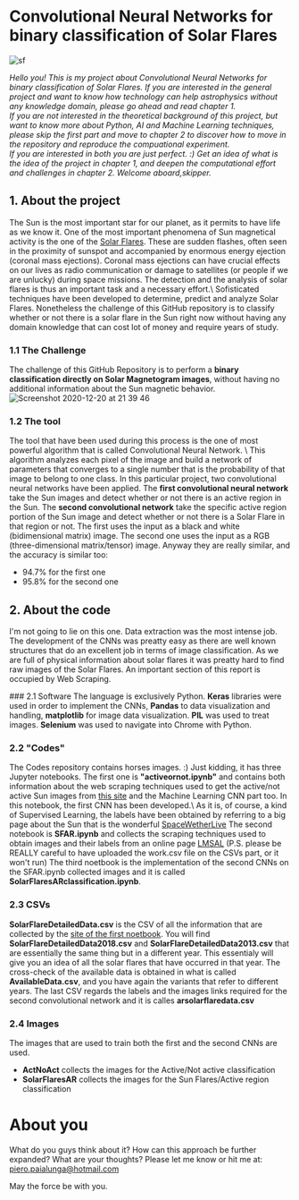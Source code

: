 # Convolutional Neural Networks for binary classification of Solar Flares
![sf](https://user-images.githubusercontent.com/55837093/102723811-1b7fe580-430b-11eb-96ce-11be02606321.jpg)



_Hello you! This is my project about Convolutional Neural Networks for binary classification of Solar Flares. If you are interested in the general project and want to know how technology can help astrophysics without any knowledge domain, please go ahead and read chapter 1.\
If you are not interested in the theoretical background of this project, but want to know more about Python, AI and Machine Learning techniques, please skip the first part and move to chapter 2 to discover how to move in the repository and reproduce the compuational experiment.\
If you are interested in both you are just perfect. :) Get an idea of what is the idea of the project in chapter 1, and deepen the computational effort and challenges in chapter 2. 
Welcome aboard,skipper._ 

## 1. About the project

The Sun is the most important star for our planet, as it permits to have life as we know it. One of the most important phenomena of Sun magnetical activity is the one of the  [Solar Flares](https://en.wikipedia.org/wiki/Solar_flare). These are sudden flashes, often seen in the proximity of sunspot and accompanied by enormous energy ejection (coronal mass ejections). Coronal mass ejections can have crucial effects on our lives as radio communication or damage to satellites (or people if we are unlucky) during space missions. The detection and the analysis of solar flares is thus an important task and a necessary effort.\\
Sofisticated techniques have been developed to determine, predict and analyze Solar Flares. Nonetheless the challenge of this GitHub repository is to classify whether or not there is a solar flare in the Sun right now without having any domain knowledge that can cost lot of money and require years of study. 



### 1.1  The Challenge
The challenge of this GitHub Repository is to perform a __binary classification directly on Solar Magnetogram images__, without having no additional information about the Sun magnetic behavior. 
![Screenshot 2020-12-20 at 21 39 46](https://user-images.githubusercontent.com/55837093/102723917-f63fa700-430b-11eb-888a-6dd8104aa8ec.png)

### 1.2  The tool 
The tool that have been used during this process is the one of most powerful algorithm that is called Convolutional Neural Network. \\
This algorithm analyzes each pixel of the image and build a network of parameters that converges to a single number that is the probability of that image to belong to one class. 
In this particular project, two convolutional neural networks have been applied. The __first convolutional neural network__ take the Sun images and detect whether or not there is an active region in the Sun. The __second convolutional network__ take the specific active region portion of the Sun image and detect whether or not there is a Solar Flare in that region or not. 
The first uses the input as a black and white (bidimensional matrix) image. The second one uses the input as a RGB (three-dimensional matrix/tensor) image. 
Anyway they are really similar, and the accuracy is similar too: 
* 94.7% for the first one 
* 95.8% for the second one

## 2. About the code
I'm not going to lie on this one. Data extraction was the most intense job. The development of the CNNs was preatty easy as there are well known structures that do an excellent job in terms of image classification. As we are full of physical information about solar flares it was preatty hard to find raw images of the Solar Flares. An important section of this report is occupied by Web Scraping. 

### 2.1 Software
The language is exclusively Python. __Keras__ libraries were used in order to implement the CNNs, __Pandas__ to data visualization and handling, __matplotlib__ for image data visualization. __PIL__ was used to treat images. __Selenium__ was used to navigate into Chrome with Python. 

### 2.2 "Codes" 
The Codes repository contains horses images. :) 
Just kidding, it has three Jupyter notebooks. The first one is __"activeornot.ipynb"__ and contains both information about the web scraping techniques used to get the active/not active Sun images from [this site]('ftp://ftp.bbso.njit.edu/pub/archive/2019/') and the Machine Learning CNN part too. In this notebook, the first CNN has been developed.\ As it is, of course, a kind of Supervised Learning, the labels have been obtained by referring to a big page about the Sun that is the wonderful [SpaceWetherLive](https://www.spaceweatherlive.com/en/solar-activity.html) 
The second notebook is __SFAR.ipynb__ and collects the scraping techniques used to obtain images and their labels from an online page [LMSAL](https://www.lmsal.com/) (P.S. please be REALLY careful to have uploaded the work.csv file on the CSVs part, or it won't run) 
The third noetbook is the implementation of the second CNNs on the SFAR.ipynb collected images and it is called __SolarFlaresARclassification.ipynb__. 

### 2.3 CSVs 
__SolarFlareDetailedData.csv__ is the CSV of all the information that are collected by the [site of the first noetbook](https://www.spaceweatherlive.com/en/solar-activity.html). You will find __SolarFlareDetailedData2018.csv__ and  __SolarFlareDetailedData2013.csv__ that are essentially the same thing but in a different year. This essentialy will give you an idea of all the solar flares that have occurred in that year.
The cross-check of the available data is obtained in what is called __AvailableData.csv__, and you have again the variants that refer to different years.
The last CSV regards the labels and the images links required for the second convolutional network and it is calles __arsolarflaredata.csv__

### 2.4 Images
The images that are used to train both the first and the second CNNs are used.
* __ActNoAct__ collects the images for the Active/Not active classification 
* __SolarFlaresAR__ collects the images for the Sun Flares/Active region classification

# About you
What do you guys think about it? How can this approach be further expanded? What are your thoughts? Please let me know or hit me at:
piero.paialunga@hotmail.com 


May the force be with you.
